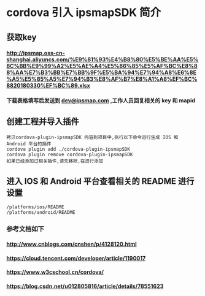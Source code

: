 # cordova 引入 ipsmapSDK 简介

## 获取key
#### http://ipsmap.oss-cn-shanghai.aliyuncs.com/%E9%81%93%E4%B8%80%E5%BE%AA%E5%8C%BB%E9%99%A2%E5%AE%A4%E5%86%85%E5%AF%BC%E8%88%AA%E7%B3%BB%E7%BB%9F%E5%BA%94%E7%94%A8%E6%8E%A5%E5%85%A5%E7%94%B3%E8%AF%B7%E8%A1%A8%EF%BC%8820180330%EF%BC%89.xlsx 
#### 下载表格填写后发送到  dev@ipsmap.com  ,工作人员回复相关的 key 和 mapid


## 创建工程并导入插件


```
拷贝cordova-plugin-ipsmapSDK 内容到项目中,执行以下命令进行生成 IOS 和 Android 平台的插件
cordova plugin add ./cordova-plugin-ipsmapSDK
cordova plugin remove cordova-plugin-ipsmapSDK
如果已经添加过相关插件,请先移除,在进行添加

```



## 进入 IOS 和 Android 平台查看相关的 README 进行设置


```
/platforms/ios/README
/platforms/android/README

```


### 参考文档如下

 #### http://www.cnblogs.com/cnshen/p/4128120.html
 #### https://cloud.tencent.com/developer/article/1190017
 #### https://www.w3cschool.cn/cordova/
 #### https://blog.csdn.net/u012805816/article/details/78551623
